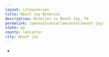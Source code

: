 ```yaml
---
layout: citywineries
title: Mount Joy Wineries
description: Wineries in Mount Joy, PA
permalink: /pennsylvania/lancaster/mount-joy/
state: pa
county: lancaster
city: mount joy
---
```

-
